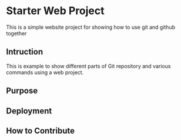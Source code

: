 # Starter Web Project
This is a simple website project for showing how to use git 
and github together

## Intruction
This is example to show different parts of Git repository 
and various commands using a web project.

## Purpose

## Deployment

## How to Contribute 